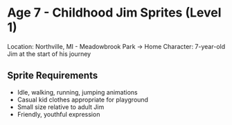 # Age 7 - Childhood Jim Sprites (Level 1)

Location: Northville, MI - Meadowbrook Park → Home
Character: 7-year-old Jim at the start of his journey

## Sprite Requirements
- Idle, walking, running, jumping animations
- Casual kid clothes appropriate for playground
- Small size relative to adult Jim
- Friendly, youthful expression